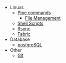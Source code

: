 * Linuxs 
	* [Pipe commands](Linux/pipe.md)
        * [File Management](Linux/file.md)
	* [Shell Scripts](Linux/shell.md)
	* [Rsync](Linux/rsync.md)
	* [Fabric](Linux/fabric.md)
* Database
	* [postgreSQL](Database/postgreSQL.md)
* Other
	* [Git](Others/git.md)
